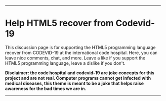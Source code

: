 ***

# Help HTML5 recover from Codevid-19

This discussion page is for supporting the HTML5 programming language recover from CODEVID-19 at the international code hospital. Here, you can leave nice comments, chat, and more. Leave a like if you support the HTML5 programming language, leave a dislike if you don't.

**Disclaimer: the code hospital and codevid-19 are joke concepts for this project and are not real. Computer programs cannot get infected with medical diseases, this theme is meant to be a joke that helps raise awareness for the bad times we are in.**

***
